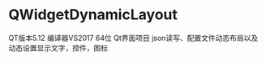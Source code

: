 # QWidgetDynamicLayout
QT版本5.12     编译器VS2017  64位      Qt界面项目    json读写、配置文件动态布局以及动态设置显示文字，控件，图标   
